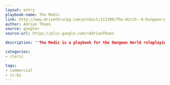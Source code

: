 ```yaml
---
layout: entry
playbook-name: The Medic 
link: http://www.drivethrurpg.com/product/113399/The-Witch--A-Dungeon-World-Playbook
author: Adrian Thoen
source: google+
source-url: https://plus.google.com/+AdrianThoen

description: ""The Medic is a playbook for the Dungeon World roleplaying game. She is a healer who ensures the party survives the most dangerous of circumstances. She can play as a pacifist, protecting the party as much as she can without killing, or she can be a mad doctor, using her medical knowledge to ensure every blow is deadly.""

categories:
- cleric 

tags:
- commercial
- cc-by
---
```

